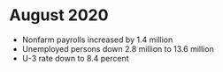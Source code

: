 # August 2020

- Nonfarm payrolls increased by 1.4 million
- Unemployed persons down 2.8 million to 13.6 million
- U-3 rate down to 8.4 percent
